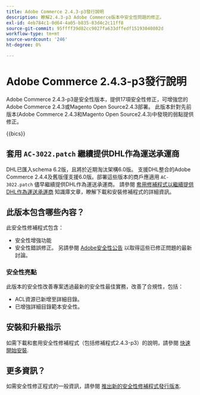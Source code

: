 ```yaml
---
title: Adobe Commerce 2.4.3-p3發行說明
description: 瞭解2.4.3-p3 Adobe Commerce版本中安全性問題的修正。
exl-id: 4eb784c1-0d64-4a05-b835-83d4c2c11ff8
source-git-commit: 95ffff39d82cc9027fa633dffedf15193040802d
workflow-type: tm+mt
source-wordcount: '246'
ht-degree: 0%

---
```


# Adobe Commerce 2.4.3-p3發行說明

Adobe Commerce 2.4.3-p3是安全性版本，提供17項安全性修正，可增強您的Adobe Commerce 2.4.3或Magento Open Source2.4.3部署。 此版本針對先前版本(Adobe Commerce 2.4.3和Magento Open Source2.4.3)中發現的弱點提供修正。

{{bics}}

## 套用 `AC-3022.patch` 繼續提供DHL作為運送承運商

DHL已匯入schema 6.2版，且將於近期淘汰架構6.0版。 支援DHL整合的Adobe Commerce 2.4.4及舊版僅支援6.0版。部署這些版本的商戶應適用 `AC-3022.patch` 儘早繼續提供DHL作為運送承運商。 請參閱 [套用修補程式以繼續提供DHL作為運送承運商](https://support.magento.com/hc/en-us/articles/7707818131597-Apply-a-patch-to-continue-offering-DHL-as-shipping-carrier) 知識庫文章，瞭解下載和安裝修補程式的詳細資訊。

## 此版本包含哪些內容？

此安全性修補程式包含：

* 安全性增強功能
* 安全性錯誤修正。 另請參閱 [Adobe安全性公告](https://helpx.adobe.com/security/products/magento/apsb22-38.html) 以取得這些已修正問題的最新討論。

### 安全性亮點

此版本的安全性改善專案透過最新的安全性最佳實務，改善了合規性，包括：

* ACL資源已新增至詳細目錄。
* 已增強詳細目錄範本安全性。

## 安裝和升級指示

如需下載和套用安全性修補程式（包括修補程式2.4.3-p3）的說明，請參閱 [快速開始安裝](../../../installation/composer.md).

## 更多資訊？

如需安全性修正程式的一般資訊，請參閱 [推出新的安全性修補程式發行版本](https://community.magento.com/t5/Magento-DevBlog/Introducing-the-New-Security-Patch-Release/ba-p/141287).
